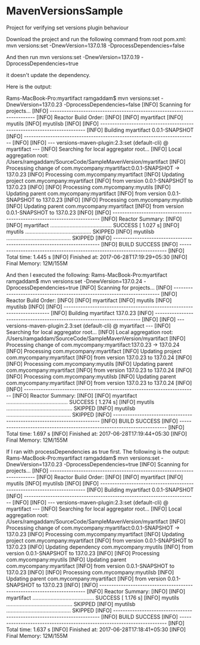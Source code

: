 # MavenVersionsSample
Project for verifying set versions plugin behaviour

Download the project and run the following command from root pom.xml:
mvn versions:set -DnewVersion=137.0.18 -DprocessDependencies=false

And then run
mvn versions:set -DnewVersion=137.0.19 -DprocessDependencies=true

it doesn't update the dependency.

Here is the output:

Rams-MacBook-Pro:myartifact ramgaddam$ mvn versions:set -DnewVersion=137.0.23 -DprocessDependencies=false
[INFO] Scanning for projects...
[INFO] ------------------------------------------------------------------------
[INFO] Reactor Build Order:
[INFO]
[INFO] myartifact
[INFO] myutils
[INFO] myutilsb
[INFO]
[INFO] ------------------------------------------------------------------------
[INFO] Building myartifact 0.0.1-SNAPSHOT
[INFO] ------------------------------------------------------------------------
[INFO]
[INFO] --- versions-maven-plugin:2.3:set (default-cli) @ myartifact ---
[INFO] Searching for local aggregator root...
[INFO] Local aggregation root: /Users/ramgaddam/SourceCode/SampleMavenVersion/myartifact
[INFO] Processing change of com.mycompany:myartifact:0.0.1-SNAPSHOT -> 137.0.23
[INFO] Processing com.mycompany:myartifact
[INFO] Updating project com.mycompany:myartifact
[INFO] from version 0.0.1-SNAPSHOT to 137.0.23
[INFO]
[INFO] Processing com.mycompany:myutils
[INFO] Updating parent com.mycompany:myartifact
[INFO] from version 0.0.1-SNAPSHOT to 137.0.23
[INFO]
[INFO] Processing com.mycompany:myutilsb
[INFO] Updating parent com.mycompany:myartifact
[INFO] from version 0.0.1-SNAPSHOT to 137.0.23
[INFO]
[INFO] ------------------------------------------------------------------------
[INFO] Reactor Summary:
[INFO]
[INFO] myartifact ......................................... SUCCESS [ 1.027 s]
[INFO] myutils ............................................ SKIPPED
[INFO] myutilsb ........................................... SKIPPED
[INFO] ------------------------------------------------------------------------
[INFO] BUILD SUCCESS
[INFO] ------------------------------------------------------------------------
[INFO] Total time: 1.445 s
[INFO] Finished at: 2017-06-28T17:19:29+05:30
[INFO] Final Memory: 12M/155M

And then I executed the following:
Rams-MacBook-Pro:myartifact ramgaddam$ mvn versions:set -DnewVersion=137.0.24 -DprocessDependencies=true
[INFO] Scanning for projects...
[INFO] ------------------------------------------------------------------------
[INFO] Reactor Build Order:
[INFO]
[INFO] myartifact
[INFO] myutils
[INFO] myutilsb
[INFO]
[INFO] ------------------------------------------------------------------------
[INFO] Building myartifact 137.0.23
[INFO] ------------------------------------------------------------------------
[INFO]
[INFO] --- versions-maven-plugin:2.3:set (default-cli) @ myartifact ---
[INFO] Searching for local aggregator root...
[INFO] Local aggregation root: /Users/ramgaddam/SourceCode/SampleMavenVersion/myartifact
[INFO] Processing change of com.mycompany:myartifact:137.0.23 -> 137.0.24
[INFO] Processing com.mycompany:myartifact
[INFO] Updating project com.mycompany:myartifact
[INFO] from version 137.0.23 to 137.0.24
[INFO]
[INFO] Processing com.mycompany:myutils
[INFO] Updating parent com.mycompany:myartifact
[INFO] from version 137.0.23 to 137.0.24
[INFO]
[INFO] Processing com.mycompany:myutilsb
[INFO] Updating parent com.mycompany:myartifact
[INFO] from version 137.0.23 to 137.0.24
[INFO]
[INFO] ------------------------------------------------------------------------
[INFO] Reactor Summary:
[INFO]
[INFO] myartifact ......................................... SUCCESS [ 1.274 s]
[INFO] myutils ............................................ SKIPPED
[INFO] myutilsb ........................................... SKIPPED
[INFO] ------------------------------------------------------------------------
[INFO] BUILD SUCCESS
[INFO] ------------------------------------------------------------------------
[INFO] Total time: 1.697 s
[INFO] Finished at: 2017-06-28T17:19:44+05:30
[INFO] Final Memory: 12M/155M

If I ran with processDependencies as true first. The following is the output:
Rams-MacBook-Pro:myartifact ramgaddam$ mvn versions:set -DnewVersion=137.0.23 -DprocessDependencies=true
[INFO] Scanning for projects...
[INFO] ------------------------------------------------------------------------
[INFO] Reactor Build Order:
[INFO]
[INFO] myartifact
[INFO] myutils
[INFO] myutilsb
[INFO]
[INFO] ------------------------------------------------------------------------
[INFO] Building myartifact 0.0.1-SNAPSHOT
[INFO] ------------------------------------------------------------------------
[INFO]
[INFO] --- versions-maven-plugin:2.3:set (default-cli) @ myartifact ---
[INFO] Searching for local aggregator root...
[INFO] Local aggregation root: /Users/ramgaddam/SourceCode/SampleMavenVersion/myartifact
[INFO] Processing change of com.mycompany:myartifact:0.0.1-SNAPSHOT -> 137.0.23
[INFO] Processing com.mycompany:myartifact
[INFO] Updating project com.mycompany:myartifact
[INFO] from version 0.0.1-SNAPSHOT to 137.0.23
[INFO] Updating dependency com.mycompany:myutils
[INFO] from version 0.0.1-SNAPSHOT to 137.0.23
[INFO]
[INFO] Processing com.mycompany:myutils
[INFO] Updating parent com.mycompany:myartifact
[INFO] from version 0.0.1-SNAPSHOT to 137.0.23
[INFO]
[INFO] Processing com.mycompany:myutilsb
[INFO] Updating parent com.mycompany:myartifact
[INFO] from version 0.0.1-SNAPSHOT to 137.0.23
[INFO]
[INFO] ------------------------------------------------------------------------
[INFO] Reactor Summary:
[INFO]
[INFO] myartifact ......................................... SUCCESS [ 1.176 s]
[INFO] myutils ............................................ SKIPPED
[INFO] myutilsb ........................................... SKIPPED
[INFO] ------------------------------------------------------------------------
[INFO] BUILD SUCCESS
[INFO] ------------------------------------------------------------------------
[INFO] Total time: 1.637 s
[INFO] Finished at: 2017-06-28T17:18:41+05:30
[INFO] Final Memory: 12M/155M
